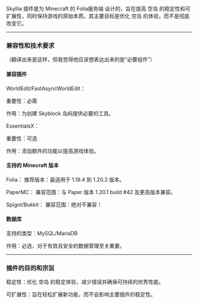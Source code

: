 Skyllia 插件是为 Minecraft 的 Folia服务端 设计的，旨在提高 空岛 的稳定性和可扩展性，同时保持游戏的原始本质。其主要目标是优化
空岛 的体验，而不是彻底改变它。

-------

### 兼容性和技术要求

（翻译出来是这样，但我觉得他应该想表达出来的是“必要组件”）

#### 兼容插件

WorldEdit/FastAsyncWorldEdit：

重要性：必需

作用：为创建 Skyblock 岛屿提供必要的工具。

EssentialsX：

重要性：可选

作用：添加额外的功能以提高游戏体验。

#### 支持的 Minecraft 版本

Folia：
推荐版本：最适用于 1.19.4 到 1.20.2 版本。

PaperMC：
兼容范围：与 Paper 版本 1.20.1 build #42 及更高版本兼容。

Spigot/Bukkit：
兼容范围：绝对不兼容！

#### 数据库

支持的类型：MySQL/MariaDB

作用：必选，对于有效且安全的数据管理至关重要。

-------

### 插件的目的和宗旨

稳定性：优化 空岛 的稳定体验，减少错误并确保可持续的优秀性能。

可扩展性：旨在轻松扩展新功能，而不会影响主要插件的稳定性。
